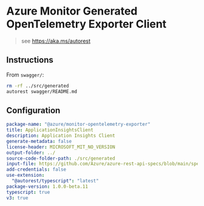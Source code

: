 # Azure Monitor Generated OpenTelemetry Exporter Client

> see <https://aka.ms/autorest>

## Instructions

From `swagger/`:

```zsh
rm -rf ../src/generated
autorest swagger/README.md
```

## Configuration

```yaml
package-name: "@azure/monitor-opentelemetry-exporter"
title: ApplicationInsightsClient
description: Application Insights Client
generate-metadata: false
license-header: MICROSOFT_MIT_NO_VERSION
output-folder: ../
source-code-folder-path: ./src/generated
input-file: https://github.com/Azure/azure-rest-api-specs/blob/main/specification/applicationinsights/data-plane/Monitor.Exporters/preview/v2.1/swagger.json
add-credentials: false
use-extension:
  "@autorest/typescript": "latest"
package-version: 1.0.0-beta.11
typescript: true
v3: true
```